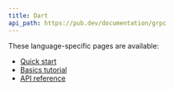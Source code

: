 ```yaml
---
title: Dart
api_path: https://pub.dev/documentation/grpc
---
```


These language-specific pages are available:

- [Quick start](quickstart/)
- [Basics tutorial](basics/)
- [API reference](api)
